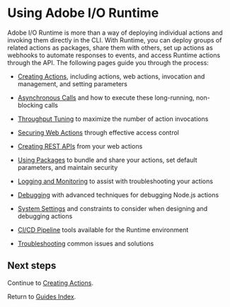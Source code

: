 # Using Adobe I/O Runtime

Adobe I/O Runtime is more than a way of deploying individual actions and invoking them directly in the CLI. With Runtime, you can deploy groups of related actions as packages, share them with others, set up actions as webhooks to automate responses to events, and access Runtime actions through the API. The following pages guide you through the process:

* [Creating Actions](creating_actions.md), including actions, web actions, invocation and management, and setting parameters

* [Asynchronous Calls](asynchronous_calls.md) and how to execute these long-running, non-blocking calls

* [Throughput Tuning](throughput_tuning.md) to maximize the number of action invocations

* [Securing Web Actions](securing_web_actions.md) through effective access control

* [Creating REST APIs](creating_rest_apis.md) from your web actions

* [Using Packages](using_packages.md) to bundle and share your actions, set default parameters, and maintain security 

* [Logging and Monitoring](logging_monitoring.md) to assist with troubleshooting your actions

* [Debugging](debugging.md) with advanced techniques for debugging Node.js actions

* [System Settings](system_settings.md) and constraints to consider when designing and debugging actions

* [CI/CD Pipeline](ci-cd_pipeline.md) tools available for the Runtime environment

* [Troubleshooting](troubleshooting.md) common issues and solutions

## Next steps

Continue to [Creating Actions](creating_actions.md).

Return to [Guides Index](../guides_index.md).
